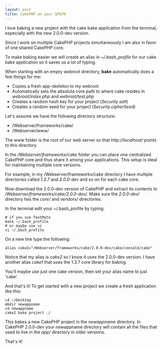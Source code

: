 ```yaml
---
layout: post
title: CakePHP on your $PATH
---
```


I love baking a new project with the cake bake application from the terminal, especially with the new 2.0.0-dev version. 

Since I work on multiple CakePHP projects simultaneously I am also in favor of one shared CakePHP core.

To make baking easier we will create an alias in *~/.bash_profile* for our cake bake application so it saves us a lot of typing.

When starting with an empty *webroot* directory, **bake** automatically does a few things for me:

- Copies a fresh app-skeleton to my webroot
- Automatically sets the absolute core path to where cake resides in *webroot/index.php* and *webroot/test.php*
- Creates a random hash key for your project (*Security.salt*)
- Creates a random seed for your project (*Security.cipherSeed*)


Let's assume we have the following directory structure:

- /Webserver/frameworks/cake/
- /Webserver/www/


The *www* folder is the root of our web server so that *http://localhost/* points to this directory.

In the */Webserver/frameworks/cake* folder you can place one centralized CakePHP core and thus share it among your applications. This setup is ideal for maintaining multiple core versions.

For example, in my /Webserver/frameworks/cake directory I have multiple directories called *1.3.7* and *2.0.0-dev* and so on for each cake core.

Now download the 2.0.0-dev version of CakePHP and extract its contents to */Webserver/frameworks/cake/2.0.0-dev/*. Make sure the *2.0.0-dev/* directory has the *core/* and *vendors/* directories. 

In the terminal edit your ~/.bash_profile by typing:

	# if you use TextMate
	mate ~/.bash_profile
	# or maybe use vi
	vi ~/.bash_profile

On a new line type the following:

	alias cake2="/Webserver/frameworks/cake/2.0.0-dev/cake/console/cake"
	
Notice that my alias is *cake2* so I know it uses the 2.0.0-dev version. I have another alias *cake1* that uses the 1.3.7 core library for baking.

You'll maybe use just one cake version, then set your alias name to just 'cake'.

And that's it!
To get started with a new project we create a fresh application like this:

	cd ~/Desktop
	mkdir newappname
	cd newappname
	cake2 bake project ./

This bakes a new CakePHP project in the *newappname* directory. In CakePHP 2.0.0-dev your newappname directory will contain all the files that used to live in the *app/* directory in older versions.

That's it!
